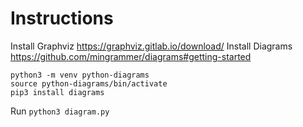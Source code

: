 # Instructions

Install Graphviz https://graphviz.gitlab.io/download/
Install Diagrams https://github.com/mingrammer/diagrams#getting-started

```
python3 -m venv python-diagrams
source python-diagrams/bin/activate
pip3 install diagrams
```

Run `python3 diagram.py`